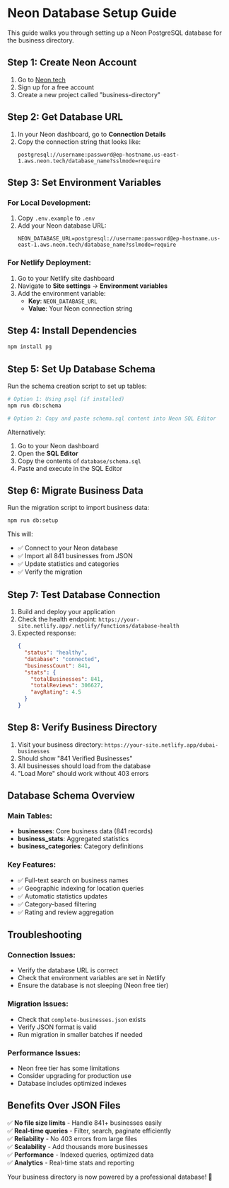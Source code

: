 # Neon Database Setup Guide

This guide walks you through setting up a Neon PostgreSQL database for the business directory.

## Step 1: Create Neon Account

1. Go to [Neon.tech](https://neon.tech)
2. Sign up for a free account
3. Create a new project called "business-directory"

## Step 2: Get Database URL

1. In your Neon dashboard, go to **Connection Details**
2. Copy the connection string that looks like:
   ```
   postgresql://username:password@ep-hostname.us-east-1.aws.neon.tech/database_name?sslmode=require
   ```

## Step 3: Set Environment Variables

### For Local Development:

1. Copy `.env.example` to `.env`
2. Add your Neon database URL:
   ```
   NEON_DATABASE_URL=postgresql://username:password@ep-hostname.us-east-1.aws.neon.tech/database_name?sslmode=require
   ```

### For Netlify Deployment:

1. Go to your Netlify site dashboard
2. Navigate to **Site settings** → **Environment variables**
3. Add the environment variable:
   - **Key**: `NEON_DATABASE_URL`
   - **Value**: Your Neon connection string

## Step 4: Install Dependencies

```bash
npm install pg
```

## Step 5: Set Up Database Schema

Run the schema creation script to set up tables:

```bash
# Option 1: Using psql (if installed)
npm run db:schema

# Option 2: Copy and paste schema.sql content into Neon SQL Editor
```

Alternatively:

1. Go to your Neon dashboard
2. Open the **SQL Editor**
3. Copy the contents of `database/schema.sql`
4. Paste and execute in the SQL Editor

## Step 6: Migrate Business Data

Run the migration script to import business data:

```bash
npm run db:setup
```

This will:

- ✅ Connect to your Neon database
- ✅ Import all 841 businesses from JSON
- ✅ Update statistics and categories
- ✅ Verify the migration

## Step 7: Test Database Connection

1. Build and deploy your application
2. Check the health endpoint: `https://your-site.netlify.app/.netlify/functions/database-health`
3. Expected response:
   ```json
   {
     "status": "healthy",
     "database": "connected",
     "businessCount": 841,
     "stats": {
       "totalBusinesses": 841,
       "totalReviews": 306627,
       "avgRating": 4.5
     }
   }
   ```

## Step 8: Verify Business Directory

1. Visit your business directory: `https://your-site.netlify.app/dubai-businesses`
2. Should show "841 Verified Businesses"
3. All businesses should load from the database
4. "Load More" should work without 403 errors

## Database Schema Overview

### Main Tables:

- **businesses**: Core business data (841 records)
- **business_stats**: Aggregated statistics
- **business_categories**: Category definitions

### Key Features:

- ✅ Full-text search on business names
- ✅ Geographic indexing for location queries
- ✅ Automatic statistics updates
- ✅ Category-based filtering
- ✅ Rating and review aggregation

## Troubleshooting

### Connection Issues:

- Verify the database URL is correct
- Check that environment variables are set in Netlify
- Ensure the database is not sleeping (Neon free tier)

### Migration Issues:

- Check that `complete-businesses.json` exists
- Verify JSON format is valid
- Run migration in smaller batches if needed

### Performance Issues:

- Neon free tier has some limitations
- Consider upgrading for production use
- Database includes optimized indexes

## Benefits Over JSON Files

✅ **No file size limits** - Handle 841+ businesses easily  
✅ **Real-time queries** - Filter, search, paginate efficiently  
✅ **Reliability** - No 403 errors from large files  
✅ **Scalability** - Add thousands more businesses  
✅ **Performance** - Indexed queries, optimized data  
✅ **Analytics** - Real-time stats and reporting

Your business directory is now powered by a professional database! 🚀

